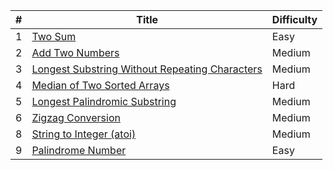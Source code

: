 | #   | Title                                                                                                                                                              | Difficulty |
| --- | ------------------------------------------------------------------------------------------------------------------------------------------------------------------ | ---------- |
| 1   | [Two Sum](https://github.com/phakhawatchu/leetcode/blob/main/python/0001_Two_Sum.py)                                                                               | Easy       |
| 2   | [Add Two Numbers](https://github.com/phakhawatchu/leetcode/blob/main/python/0002_Add_Two_Numbers.py)                                                               | Medium     |
| 3   | [Longest Substring Without Repeating Characters](https://github.com/phakhawatchu/leetcode/blob/main/python/0003_Longest_Substring_Without_Repeating_Characters.py) | Medium     |
| 4   | [Median of Two Sorted Arrays](https://github.com/phakhawatchu/leetcode/blob/main/python/0004_Median_of_Two_Sorted_Arrays.py)                                       | Hard       |
| 5   | [Longest Palindromic Substring](https://github.com/phakhawatchu/leetcode/blob/main/python/0005_Longest_Palindromic_Substring.py)                                   | Medium     |
| 6   | [Zigzag Conversion](https://github.com/phakhawatchu/leetcode/blob/main/python/0006_Zigzag_Conversion.py)                                                           | Medium     |
| 8   | [String to Integer (atoi)](<https://github.com/phakhawatchu/leetcode/blob/main/python/0008_String_to_Integer_(atoi).py>)                                           | Medium     |
| 9   | [Palindrome Number](https://github.com/phakhawatchu/leetcode/blob/main/python/0009_Palindrome_Number.py)                                                           | Easy       |

